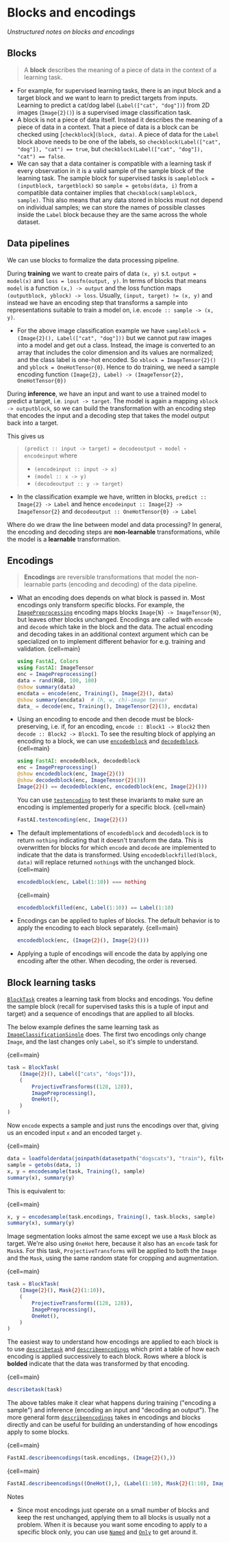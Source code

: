 # Blocks and encodings

_Unstructured notes on blocks and encodings_

## Blocks

> A **block** describes the meaning of a piece of data in the context of a learning task.

- For example, for supervised learning tasks, there is an input block and a target block and we want to learn to predict targets from inputs. Learning to predict a cat/dog label (`Label(["cat", "dog"])`) from 2D images (`Image{2}()`) is a supervised image classification task.
- A block is not a piece of data itself. Instead it describes the meaning of a piece of data in a context. That a piece of data is a block can be checked using [`checkblock`]`(block, data)`. A piece of data for the `Label` block above needs to be one of the labels, so `checkblock(Label(["cat", "dog"]), "cat") == true`, but `checkblock(Label(["cat", "dog"]), "cat") == false`.
- We can say that a data container is compatible with a learning task if every observation in it is a valid sample of the sample block of the learning task. The sample block for supervised tasks is `sampleblock = (inputblock, targetblock)` so `sample = getobs(data, i)` from a compatible data container implies that `checkblock(sampleblock, sample)`. This also means that any data stored in blocks must not depend on individual samples; we can store the names of possible classes inside the `Label` block because they are the same across the whole dataset.


## Data pipelines

We can use blocks to formalize the data processing pipeline.

During **training** we want to create pairs of data `(x, y)` s.t. `output = model(x)` and `loss = lossfn(output, y)`. In terms of blocks that means `model` is a function `(x,) -> output` and the loss function maps `(outputblock, yblock) -> loss`. Usually, `(input, target) != (x, y)` and instead we have an encoding step that transforms a sample into representations suitable to train a model on, i.e. `encode :: sample -> (x, y)`.

- For the above image classification example we have `sampleblock = (Image{2}(), Label(["cat", "dog"]))` but we cannot put raw images into a model and get out a class. Instead, the image is converted to an array that includes the color dimension and its values are normalized; and the class label is one-hot encoded. So `xblock = ImageTensor{2}()` and `yblock = OneHotTensor{0}`. Hence to do training, we need a sample encoding function `(Image{2}, Label) -> (ImageTensor{2}, OneHotTensor{0})`

During **inference**, we have an input and want to use a trained model to predict a target, i.e. `input -> target`. The model is again a mapping `xblock -> outputblock`, so we can build the transformation with an encoding step that encodes the input and a decoding step that takes the model output back into a target. 

This gives us
> `(predict :: input -> target) = decodeoutput ∘ model ∘ encodeinput`
> where 
> - `(encodeinput :: input -> x)`
> - `(model :: x -> y)`
> - `(decodeoutput :: y -> target)`

- In the classification example we have, written in blocks, `predict :: Image{2} -> Label` and hence `encodeinput :: Image{2} -> ImageTensor{2}` and `decodeoutput :: OneHotTensor{0} -> Label`

Where do we draw the line between model and data processing? In general, the encoding and decoding steps are **non-learnable** transformations, while the model is a **learnable** transformation.

## Encodings

> **Encodings** are reversible transformations that model the non-learnable parts (encoding and decoding) of the data pipeline.

- What an encoding does depends on what block is passed in. Most encodings only transform specific blocks. For example, the [`ImagePreprocessing`](#) encoding maps blocks `Image{N} -> ImageTensor{N}`, but leaves other blocks unchanged. Encodings are called with `encode` and `decode` which take in the block and the data. The actual encoding and decoding takes in an additional context argument which can be specialized on to implement different behavior for e.g. training and validation.
    {cell=main}
    ```julia
    using FastAI, Colors
    using FastAI: ImageTensor
    enc = ImagePreprocessing()
    data = rand(RGB, 100, 100)
    @show summary(data)
    encdata = encode(enc, Training(), Image{2}(), data)
    @show summary(encdata)  # (h, w, ch)-image tensor
    data_ = decode(enc, Training(), ImageTensor{2}(3), encdata)
    ```
- Using an encoding to encode and then decode must be block-preserving, i.e. if, for an encoding, `encode :: Block1 -> Block2` then `decode :: Block2 -> Block1`. To see the resulting block of applying an encoding to a block, we can use [`encodedblock`](#) and [`decodedblock`](#).
    {cell=main}
    ```julia
    using FastAI: encodedblock, decodedblock
    enc = ImagePreprocessing()
    @show encodedblock(enc, Image{2}())
    @show decodedblock(enc, ImageTensor{2}(3))
    Image{2}() == decodedblock(enc, encodedblock(enc, Image{2}()))
    ```
    You can use [`testencoding`](#) to test these invariants to make sure an encoding is implemented properly for a specific block.
    {cell=main}

    ```julia
    FastAI.testencoding(enc, Image{2}())
    ```
- The default implementations of `encodedblock` and `decodedblock` is to return `nothing` indicating that it doesn't transform the data. This is overwritten for blocks for which `encode` and `decode` are implemented to indicate that the data is transformed. Using `encodedblockfilled(block, data)` will replace returned `nothing`s with the unchanged block.
    {cell=main}
    ```julia
    encodedblock(enc, Label(1:10)) === nothing
    ```
    {cell=main}
    ```julia
    encodedblockfilled(enc, Label(1:10)) == Label(1:10)
    ```
- Encodings can be applied to tuples of blocks. The default behavior is to apply the encoding to each block separately.
    {cell=main}
    ```julia
    encodedblock(enc, (Image{2}(), Image{2}()))
    ```

- Applying a tuple of encodings will encode the data by applying one encoding after the other. When decoding, the order is reversed.

## Block learning tasks

[`BlockTask`](#) creates a learning task from blocks and encodings. You define the sample block (recall for supervised tasks this is a tuple of input and target) and a sequence of encodings that are applied to all blocks.

The below example defines the same learning task as [`ImageClassificationSingle`](#) does. The first two encodings only change `Image`, and the last changes only `Label`, so it's simple to understand.

{cell=main}
```julia
task = BlockTask(
    (Image{2}(), Label(["cats", "dogs"])),
    (
        ProjectiveTransforms((128, 128)),
        ImagePreprocessing(),
        OneHot(),
    )
)
```

Now `encode` expects a sample and just runs the encodings over that, giving us an encoded input `x` and an encoded target `y`.

{cell=main}
```julia
data = loadfolderdata(joinpath(datasetpath("dogscats"), "train"), filterfn=isimagefile, loadfn=(loadfile, parentname))
sample = getobs(data, 1)
x, y = encodesample(task, Training(), sample)
summary(x), summary(y)
```

This is equivalent to:

{cell=main}
```julia
x, y = encodesample(task.encodings, Training(), task.blocks, sample)
summary(x), summary(y)
```

Image segmentation looks almost the same except we use a `Mask` block as target. We're also using `OneHot` here, because it also has an `encode` task for `Mask`s. For this task, `ProjectiveTransforms` will be applied to both the `Image` and the `Mask`, using the same random state for cropping and augmentation.

{cell=main}
```julia
task = BlockTask(
    (Image{2}(), Mask{2}(1:10)),
    (
        ProjectiveTransforms((128, 128)),
        ImagePreprocessing(),
        OneHot(),
    )
)
```

The easiest way to understand how encodings are applied to each block is to use [`describetask`](#) and [`describeencodings`](#) which print a table of how each encoding is applied successively to each block. Rows where a block is **bolded** indicate that the data was transformed by that encoding.

{cell=main}
```julia
describetask(task)
```

The above tables make it clear what happens during training ("encoding a sample") and inference (encoding an input and "decoding an output"). The more general form [`describeencodings`](#) takes in encodings and blocks directly and can be useful for building an understanding of how encodings apply to some blocks.

{cell=main}
```julia
FastAI.describeencodings(task.encodings, (Image{2}(),))
```

{cell=main}
```julia
FastAI.describeencodings((OneHot(),), (Label(1:10), Mask{2}(1:10), Image{2}()))
```

Notes

- Since most encodings just operate on a small number of blocks and keep the rest unchanged, applying them to all blocks is usually not a problem. When it is because you want some encoding to apply to a specific block only, you can use [`Named`](#) and [`Only`](#) to get around it.
